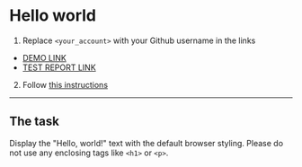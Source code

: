 # Hello world
1. Replace `<your_account>` with your Github username in the links
  -  [DEMO LINK](https://vitaliy-buchinchik.github.io/layout_hello-world/) <br>
  -  [TEST REPORT LINK](https://vitaliy-buchinchik.github.io/layout_hello-world/report/html_report/)
2. Follow [this instructions](https://mate-academy.github.io/layout_task-guideline/)
___

## The task 
Display the "Hello, world!" text with the default browser styling. Please do not 
use any enclosing tags like `<h1>` or `<p>`.
